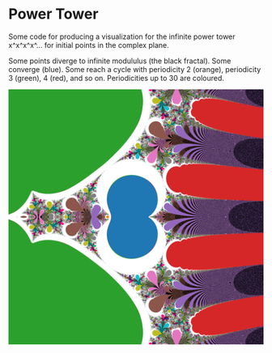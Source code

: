 Power Tower
===========

Some code for producing a visualization for the infinite power tower x^x^x^x^... for initial points in the complex plane.

Some points diverge to infinite modululus (the black fractal). Some converge (blue). Some reach a cycle with periodicity 2 (orange), periodicity 3 (green), 4 (red), and so on. Periodicities up to 30 are coloured.

![power tower](./power_tower.png)
